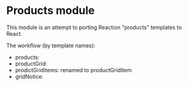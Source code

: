 # Products module

This module is an attempt to porting Reaction "products" templates to React.

The workflow (by template names):

- products:
- productGrid:
- prodictGridItems: renamed to productGridItem
- gridNotice: